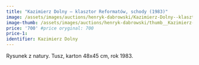 ```yaml
---
title: "Kazimierz Dolny – klasztor Reformatów, schody (1983)"
image: /assets/images/auctions/henryk-dabrowski/Kazimierz-Dolny--klasztor-Reformatow-schody-1983.jpg
image-thumb: /assets/images/auctions/henryk-dabrowski/thumb__Kazimierz-Dolny--klasztor-Reformatow-schody-1983.jpg
price: '700' #price oryginal: 700
price-1:
identifier: Kazimierz Dolny
---
```


Rysunek z natury. Tusz, karton 48x45 cm, rok 1983.